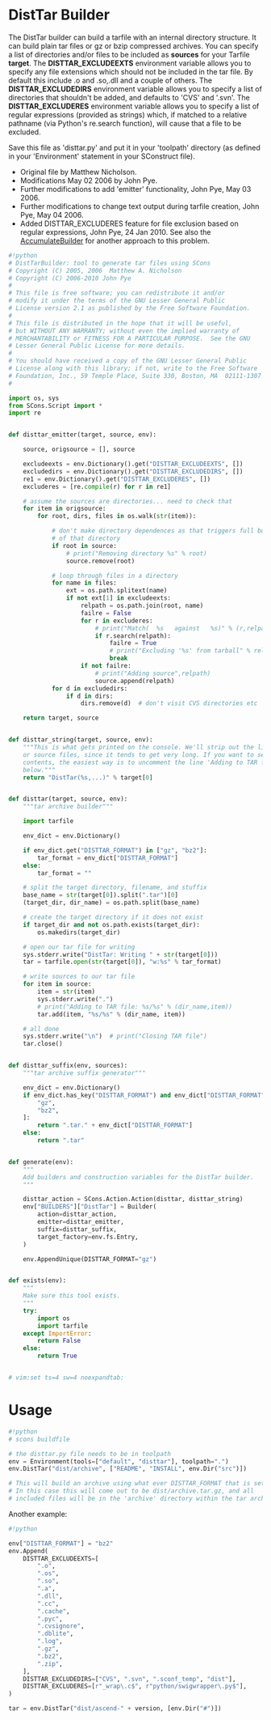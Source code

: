 

# DistTar Builder

The DistTar builder can build a tarfile with an internal directory structure.  It can build plain tar files or gz or bzip compressed archives. You can specify a list of directories and/or files to be included as **sources** for your Tarfile **target**. The **DISTTAR_EXCLUDEEXTS** environment variable allows you to specify any file extensions which should not be included in the tar file. By default this include .o and .so,.dll and a couple of others. The **DISTTAR_EXCLUDEDIRS** environment variable allows you to specify a list of directories that shouldn't be added, and defaults to 'CVS' and '.svn'. The **DISTTAR_EXCLUDERES** environment variable allows you to specify a list of regular expressions (provided as strings) which, if matched to a relative pathname (via Python's re.search function), will cause that a file to be excluded.  

Save this file as 'disttar.py' and put it in your 'toolpath' directory (as defined in your 'Environment' statement in your SConstruct file). 

* Original file by Matthew Nicholson. 
* Modifications May 02 2006 by John Pye. 
* Further modifications to add 'emitter' functionality, John Pye, May 03 2006. 
* Further modifications to change text output during tarfile creation, John Pye, May 04 2006. 
* Added DISTTAR_EXCLUDERES feature for file exclusion based on regular expressions, John Pye, 24 Jan 2010. 
See also the [AccumulateBuilder](AccumulateBuilder) for another approach to this problem. 


```python
#!python
# DistTarBuilder: tool to generate tar files using SCons
# Copyright (C) 2005, 2006  Matthew A. Nicholson
# Copyright (C) 2006-2010 John Pye
#
# This file is free software; you can redistribute it and/or
# modify it under the terms of the GNU Lesser General Public
# License version 2.1 as published by the Free Software Foundation.
#
# This file is distributed in the hope that it will be useful,
# but WITHOUT ANY WARRANTY; without even the implied warranty of
# MERCHANTABILITY or FITNESS FOR A PARTICULAR PURPOSE.  See the GNU
# Lesser General Public License for more details.
#
# You should have received a copy of the GNU Lesser General Public
# License along with this library; if not, write to the Free Software
# Foundation, Inc., 59 Temple Place, Suite 330, Boston, MA  02111-1307  USA
#

import os, sys
from SCons.Script import *
import re


def disttar_emitter(target, source, env):

    source, origsource = [], source

    excludeexts = env.Dictionary().get("DISTTAR_EXCLUDEEXTS", [])
    excludedirs = env.Dictionary().get("DISTTAR_EXCLUDEDIRS", [])
    re1 = env.Dictionary().get("DISTTAR_EXCLUDERES", [])
    excluderes = [re.compile(r) for r in re1]

    # assume the sources are directories... need to check that
    for item in origsource:
        for root, dirs, files in os.walk(str(item)):

            # don't make directory dependences as that triggers full build
            # of that directory
            if root in source:
                # print("Removing directory %s" % root)
                source.remove(root)

            # loop through files in a directory
            for name in files:
                ext = os.path.splitext(name)
                if not ext[1] in excludeexts:
                    relpath = os.path.join(root, name)
                    failre = False
                    for r in excluderes:
                        # print("Match(  %s   against   %s)" % (r,relpath))
                        if r.search(relpath):
                            failre = True
                            # print("Excluding '%s' from tarball" % relpath)
                            break
                    if not failre:
                        # print("Adding source",relpath)
                        source.append(relpath)
            for d in excludedirs:
                if d in dirs:
                    dirs.remove(d)  # don't visit CVS directories etc

    return target, source


def disttar_string(target, source, env):
    """This is what gets printed on the console. We'll strip out the list
    or source files, since it tends to get very long. If you want to see the
    contents, the easiest way is to uncomment the line 'Adding to TAR file'
    below."""
    return "DistTar(%s,...)" % target[0]


def disttar(target, source, env):
    """tar archive builder"""

    import tarfile

    env_dict = env.Dictionary()

    if env_dict.get("DISTTAR_FORMAT") in ["gz", "bz2"]:
        tar_format = env_dict["DISTTAR_FORMAT"]
    else:
        tar_format = ""

    # split the target directory, filename, and stuffix
    base_name = str(target[0]).split(".tar")[0]
    (target_dir, dir_name) = os.path.split(base_name)

    # create the target directory if it does not exist
    if target_dir and not os.path.exists(target_dir):
        os.makedirs(target_dir)

    # open our tar file for writing
    sys.stderr.write("DistTar: Writing " + str(target[0]))
    tar = tarfile.open(str(target[0]), "w:%s" % tar_format)

    # write sources to our tar file
    for item in source:
        item = str(item)
        sys.stderr.write(".")
        # print("Adding to TAR file: %s/%s" % (dir_name,item))
        tar.add(item, "%s/%s" % (dir_name, item))

    # all done
    sys.stderr.write("\n")  # print("Closing TAR file")
    tar.close()


def disttar_suffix(env, sources):
    """tar archive suffix generator"""

    env_dict = env.Dictionary()
    if env_dict.has_key("DISTTAR_FORMAT") and env_dict["DISTTAR_FORMAT"] in [
        "gz",
        "bz2",
    ]:
        return ".tar." + env_dict["DISTTAR_FORMAT"]
    else:
        return ".tar"


def generate(env):
    """
    Add builders and construction variables for the DistTar builder.
    """

    disttar_action = SCons.Action.Action(disttar, disttar_string)
    env["BUILDERS"]["DistTar"] = Builder(
        action=disttar_action,
        emitter=disttar_emitter,
        suffix=disttar_suffix,
        target_factory=env.fs.Entry,
    )

    env.AppendUnique(DISTTAR_FORMAT="gz")


def exists(env):
    """
    Make sure this tool exists.
    """
    try:
        import os
        import tarfile
    except ImportError:
        return False
    else:
        return True


# vim:set ts=4 sw=4 noexpandtab:
```

# Usage


```python
#!python
# scons buildfile

# the disttar.py file needs to be in toolpath
env = Environment(tools=["default", "disttar"], toolpath=".")
env.DistTar("dist/archive", ["README", "INSTALL", env.Dir("src")])

# This will build an archive using what ever DISTTAR_FORMAT that is set.
# In this case this will come out to be dist/archive.tar.gz, and all
# included files will be in the 'archive' directory within the tar archive.
```
Another example: 


```python
#!python

env["DISTTAR_FORMAT"] = "bz2"
env.Append(
    DISTTAR_EXCLUDEEXTS=[
        ".o",
        ".os",
        ".so",
        ".a",
        ".dll",
        ".cc",
        ".cache",
        ".pyc",
        ".cvsignore",
        ".dblite",
        ".log",
        ".gz",
        ".bz2",
        ".zip",
    ],
    DISTTAR_EXCLUDEDIRS=["CVS", ".svn", ".sconf_temp", "dist"],
    DISTTAR_EXCLUDERES=[r"_wrap\.c$", r"python/swigwrapper\.py$"],
)

tar = env.DistTar("dist/ascend-" + version, [env.Dir("#")])
```

